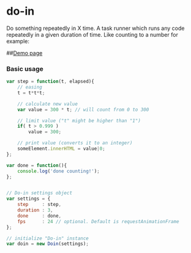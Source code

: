 do-in
========

Do something repeatedly in X time.
A task runner which runs any code repeatedly in a given duration of time. Like counting to a number for example:

##[Demo page](http://codepen.io/vsync/pen/deoxg)

### Basic usage

```javascript
var step = function(t, elapsed){
    // easing
    t = t*t*t;

    // calculate new value
    var value = 300 * t; // will count from 0 to 300

    // limit value ("t" might be higher than "1")
    if( t > 0.999 )
        value = 300;

    // print value (converts it to an integer)
    someElement.innerHTML = value|0;
};

var done = function(){
    console.log('done counting!');
};


// Do-in settings object
var settings = {
    step     : step,
    duration : 3,
    done     : done,
    fps      : 24 // optional. Default is requestAnimationFrame
};

// initialize "Do-in" instance
var doin = new Doin(settings);

```

